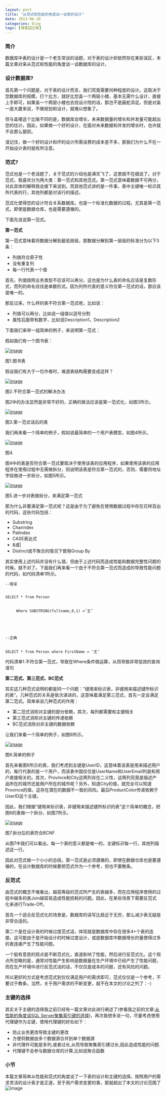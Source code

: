 ```yaml
---
layout: post
title: "从范式和性能的角度谈一谈表的设计"
date: 2013-06-20
categories: blog
tags: [博客园迁移]
---
```


### 简介

数据库中表的设计是一个老生常谈的话题，对于表的设计却依然存在某些误区，本篇文章对来从范式和性能的角度谈一谈数据库的设计。

### 设计数据库?

首先第一个问题是，对于表的设计而言，我们究竟需要何种程度的设计。这取决于您数据库的规模，打个比方，就好比您盖一个两层小楼，基本无需什么设计，直接上手即可，如果盖一个两层小楼也去找设计院的话，那岂不是画蛇添足。但是对盖一座大厦来说，不做规划和设计，就难以想象了。

但与盖楼这个比喻不同的是，数据库会增长，未来数据量的增长和并发量可能超出您的估计。因此，如果做一个好的设计，在面对未来数据和并发的增长时，也许就不会那么狼狈。

请记住，做一个好的设计和坏的设计所需话费的成本差不多，那我们为什么不在一开始设计表时就有所注意。

### 范式?

范式也是一个老话题了，关于范式的介绍也是满天飞了，这里就不在细说了。对于范式，我喜欢分为两大类：第一范式和其他范式。第一范式意味着数据不可再分，对此具体的解释我会接下来说到。而其他范式讲的是一件事，表中主键唯一标识其所代表的行，其他列都是对该行的描述。

范式化使得您的设计符合关系数据库。也是一个标准化数据的过程。尤其是第一范式，即使是数据仓库，也是需要遵循的。

下面先说说第一范式。

**第一范式**

第一范式意味着将数据分解到最低层级，那数据分解到第一层级的标准分为以下3条：

  * 列值符合原子性 
  * 没有重复列 
  * 每一行代表一个值 



首先，列值按照业务类型不应该可以再分。这也是为什么表的命名应该是复数形式，而列的命名往往是单数形式。因为列所代表的意义符合第一范式的话，那应该是唯一的。

那反过来，什么样的表不符合第一范式呢，比如说：

  * 列值可以再分，比如说一组值以逗号分割 
  * 属性后面带有数字，比如说Description1，Description2 



下面我们来举一组简单的例子，来说明第一范式：

假如我们有一个图书表：

[![image](https://cdn.jsdelivr.net/gh/careyson/careyson.github.io@main/assets/images/2013-06-20-/-20190537-afc1894544fc471897d14f5a24f70275.jpg)](//images0.cnblogs.com/blog/35368/201306/20190536-65ebe255cd5a4ee0a7348a247489d940.jpg)

图1.图书表

假设我们有大于一位作者时，难道表结构需要变成这样？

[![image](https://cdn.jsdelivr.net/gh/careyson/careyson.github.io@main/assets/images/2013-06-20-/-20190540-cbb8cc6aef40402fa71d008e11648379.jpg)](//images0.cnblogs.com/blog/35368/201306/20190538-c8e30b7340e0475593151e8817bc0031.jpg)

图2.不符合第一范式的解决办法

图2中的办法显然是非常不好的，正确的做法应该是第一范式化，如图3所示。

[![image](https://cdn.jsdelivr.net/gh/careyson/careyson.github.io@main/assets/images/2013-06-20-/-20190541-5c69148efab64cdfab2786e9e0f78be3.jpg)](//images0.cnblogs.com/blog/35368/201306/20190540-054810144bdf4c6eae2f1e8c30e1c8dc.jpg)

图3.第一范式话后的表

我们再来看一个简单的例子，假如说最简单的一个用户表模型，如图4所示。

[![image](https://cdn.jsdelivr.net/gh/careyson/careyson.github.io@main/assets/images/2013-06-20-/-20190543-b6b21b5e09904d11b3fd4f6b983628cc.jpg)](//images0.cnblogs.com/blog/35368/201306/20190542-2f386b6b382c4956aa3567a72bba0c20.jpg)

图4.

图4中的表是否符合第一范式要取决于使用该表的应用程序，如果使用该表的应用程序在使用过程中无需做拆分，则说明该表是符合第一范式的，否则，需要将地址字段做进一步拆分，如图5所示。

[![image](https://cdn.jsdelivr.net/gh/careyson/careyson.github.io@main/assets/images/2013-06-20-/-20190544-fc1b807358244b4192bc718341332220.jpg)](//images0.cnblogs.com/blog/35368/201306/20190543-641d11a162194f9ea57b230d7b7a7864.jpg)

图5.进一步对表做拆分，来满足第一范式

那为什么非要满足第一范式呢？这是由于为了避免在使用数据过程中存在花样百出的代码，这些代码包括：

  * Substring
  * Charindex
  * Patindex
  * CASE表达式
  * &或|
  * Distinct或不聚合的情况下使用Group By



其实使用上述代码并没有什么错，但由于上述代码而造成性能和数据完整性问题的时候，就不对了。下面我们再来看一个由于不符合第一范式而造成的导致性能问题的代码，如代码清单1所示。
    
    
    --错误
    
    
    SELECT * from Person
    
    
         Where SUBSTRING(fullname,0,1) =‘王’
    
    
     
    
    
    --正确
    
    
    SELECT * from Person where FirstName = ‘王’

代码清单1.不符合第一范式，导致在Where条件做运算，从而导致非常低效的查询语句

**第二范式、第三范式、BC范式**

其实这几种范式说明的都是同一个问题：“键用来标识表，非键用来描述键所标识的表”。几种范式的关系是依次递进的，这意味着满足第三范式，首先一定会满足第二范式。简单来说几种范式的作用：

  * 第二范式消除对主键的部分依赖，其次，每列都需要和主键相关
  * 第三范式消除对主键的传递依赖
  * BC范式消除对非主键的数据依赖



让我们来看一个简单的例子，如图6所示。

[![image](https://cdn.jsdelivr.net/gh/careyson/careyson.github.io@main/assets/images/2013-06-20-/-20190544-0f6109af12784eaf9aca2fdeef0259db.jpg)](//images0.cnblogs.com/blog/35368/201306/20190544-9ceea82771ca4ee18a978054c1fd25bb.jpg)

图6.简单的例子

首先来看图6所示的表，我们考虑到主键是UserID，这意味着该表是用来描述用户的，每行代表的是一个用户，而该表中国仅仅是UserName和UserEmail列是和用户直接相关的。其次，Province和City这两列存在二义性，这两列究竟是描述产品所在的城市还是用户所在的城市呢？另外，知道City的值，就完全可以知道Province的值，这存在潜在的数据不一致的风险。最后ProductColor传递依赖于UserID这个主键。

因此，我们根据“键用来标识表，非键用来描述键所标识的表”这个简单的概念，把图6的表做一个拆分，如图7所示。

[![image](https://cdn.jsdelivr.net/gh/careyson/careyson.github.io@main/assets/images/2013-06-20-/-20190550-eec11db8eafa4839bab07bfe6612cead.jpg)](//images0.cnblogs.com/blog/35368/201306/20190548-e166316293664c8189c9567b77e83b9d.jpg)

图7.拆分后的表符合BCNF

从图7中我们可以看出，每一个表的意义都是唯一的，主键标识每一行，其他列描述这一行。

因此对范式做一个小小的总结，第一范式是必须遵循的，即使在数据仓库也是要遵循的，在设计数据库的时候要把范式作为一个参考，但也不要教条。

### 反范式

由范式的概念不难看出，越高等级的范式所产生的表越多，而在应用程序使用的过程中越多的表Join越容易造成性能损耗的问题。因此，在某些场景下需要反范式化来进行Trade-Off。

首先一个适合反范式化的场景是，数据库的读写比趋近于无穷，那么减少表无疑是非常合适的。

第二个是在设计表的时候过度范式话，体现就是数据库中存在很多4+个表的连接，这可能由于是开始设计的时候过度设计，或是数据库中数据增长的量使得过多的表连接产生了性能问题。

一个挺有意思的观点是不断范式化，直道影响了性能，然后进行反范式化。这个观点所忽略的是，通常对性能产生影响是数据量在生产环境中已经产生了性能问题，而在生产环境中进行反范式话的话，不仅仅是成本的问题，还有风险的问题。

所以更好的方式是考虑范式到仅仅满足用户的需求即可，范式仅仅是一个参考，不要过于教条，当然，关于用户需求的不断变更，就不在本文的讨论之列了：-）

### 主键的选择

其实关于主键的选择我之前已经有一篇文章对此进行阐述了\(参看我之前的文章:[从性能的角度谈SQL Server聚集索引键的选择](http://www.cnblogs.com/CareySon/archive/2012/03/06/2381582.html)\)，再次我想多说一句，尽量考虑使用代理键作为主键，使用代理键的好处如下：

  * 防止业务更改导致主键的更改
  * 方便将数据由多个数据源合并到单个数据源
  * 非代理件可能是多列,或者过长,从而导致聚集索引建过长,因此造成性能的问题.
  * 代理键不会参与数据仓库的计算,比如说聚合函数



### 小节

本篇文章简单从性能和范式的角度谈了一下表的设计和主键的选择。按照用户的需求灵活的设计表才是正道，至于用户需求变更的事，那就超出了本文的讨论范围了![image](https://cdn.jsdelivr.net/gh/careyson/careyson.github.io@main/assets/images/2013-06-20-/-20190551-b8b44dc12fe342dd9c752117d6545e0f.png)
